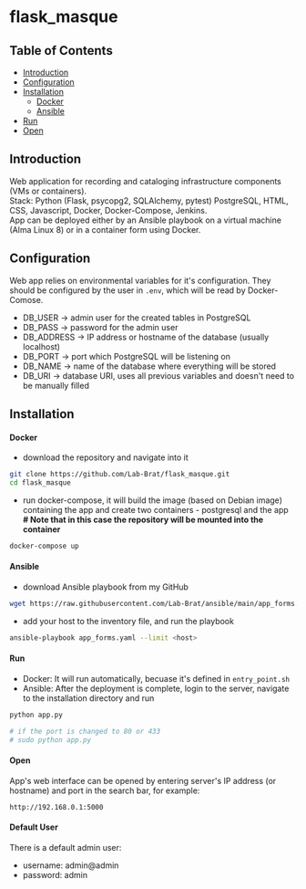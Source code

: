 # flask_masque

## Table of Contents
- [Introduction](#introduction)
- [Configuration](#configuration)
- [Installation](#installation)
  - [Docker](#docker)
  - [Ansible](#ansible)
- [Run](#run)
- [Open](#open)

## Introduction
Web application for recording and cataloging infrastructure components (VMs or containers).  
Stack: Python (Flask, psycopg2, SQLAlchemy, pytest) PostgreSQL, HTML, CSS, Javascript, Docker, Docker-Compose, Jenkins.  
App can be deployed either by an Ansible playbook on a virtual machine (Alma Linux 8) or in a container form using Docker.  

## Configuration
Web app relies on environmental variables for it's configuration. They should be configured by the user in ```.env```, which will be read by Docker-Comose.
* DB_USER -> admin user for the created tables in PostgreSQL
* DB_PASS -> password for the admin user
* DB_ADDRESS -> IP address or hostname of the database (usually localhost)
* DB_PORT -> port which PostgreSQL will be listening on
* DB_NAME -> name of the database where everything will be stored
* DB_URI -> database URI, uses all previous variables and doesn't need to be manually filled

## Installation
#### Docker
* download the repository and navigate into it
```bash
git clone https://github.com/Lab-Brat/flask_masque.git
cd flask_masque
```
* run docker-compose, it will build the image (based on Debian image) containing the app and create two containers - postgresql and the app  
**\# Note that in this case the repository will be mounted into the container**
```bash
docker-compose up
```

#### Ansible
* download Ansible playbook from my GitHub
```bash
wget https://raw.githubusercontent.com/Lab-Brat/ansible/main/app_forms.yaml
```
* add your host to the inventory file, and run the playbook 
```bash
ansible-playbook app_forms.yaml --limit <host>
```

#### Run
* Docker: It will run automatically, becuase it's defined in ```entry_point.sh```
* Ansible: After the deployment is complete, login to the server, navigate to the installation directory and run 
```bash
python app.py

# if the port is changed to 80 or 433
# sudo python app.py
```

#### Open
App's web interface can be opened by entering server's IP address (or hostname) and port in the search bar, for example:
```
http://192.168.0.1:5000
```

#### Default User
There is a default admin user:
* username: admin@admin
* password: admin
